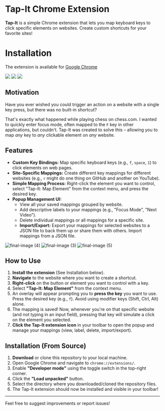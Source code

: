 # Tap-It Chrome Extension

**Tap-It** is a simple Chrome extension that lets you map keyboard keys to click specific elements on websites. Create custom shortcuts for your favorite sites!

# Installation
The extension is available for [Google Chrome](https://chromewebstore.google.com/detail/tap-it/nofolooakncdaeapllonekcemhgcnobe)

[![](https://img.shields.io/chrome-web-store/v/pcmpcfapbekmbjjkdalcgopdkipoggdi.svg?logo=google-chrome&style=flat)](https://chrome.google.com/webstore/detail/tap-it/nofolooakncdaeapllonekcemhgcnobe) [![](https://img.shields.io/chrome-web-store/rating/nofolooakncdaeapllonekcemhgcnobe.svg?logo=google-chrome&style=flat)](https://chrome.google.com/webstore/detail/tap-it/nofolooakncdaeapllonekcemhgcnobe) [![](https://img.shields.io/chrome-web-store/users/nofolooakncdaeapllonekcemhgcnobe.svg?logo=google-chrome&style=flat)](https://chrome.google.com/webstore/detail/tap-it/nofolooakncdaeapllonekcemhgcnobe)

## Motivation

Have you ever wished you could trigger an action on a website with a single key press, but there was no built-in shortcut?

That's exactly what happened while playing chess on chess.com. I wanted to quickly enter focus mode, often mapped to the `F` key in other applications, but couldn't. Tap-It was created to solve this – allowing you to map *any* key to *any* clickable element on *any* website.

## Features

* **Custom Key Bindings:** Map specific keyboard keys (e.g., `f`, `space`, `1`) to click elements on web pages.
* **Site-Specific Mappings:** Create different key mappings for different websites (e.g., `r` might do one thing on GitHub and another on YouTube).
* **Simple Mapping Process:** Right-click the element you want to control, select "Tap-It: Map Element" from the context menu, and press the desired key.
* **Popup Management UI:**
    * View all your saved mappings grouped by website.
    * Add descriptive labels to your mappings (e.g., "Focus Mode", "Next Video").
    * Delete individual mappings or all mappings for a specific site.
    * **Import/Export:** Export your mappings for selected websites to a JSON file to back them up or share them with others. Import mappings from a JSON file.
 
![final-image (4)](https://github.com/user-attachments/assets/e0f95e4d-c664-4e74-88ec-86317d466641)
![final-image (3)](https://github.com/user-attachments/assets/d9bc0c5b-7fb8-409f-a9d6-92c24a6317c9)
![final-image (5)](https://github.com/user-attachments/assets/3ba6450f-a7ff-4fa7-8e98-30d4a4fe95ab)



## How to Use

1.  **Install the extension** (See Installation below).
2.  **Navigate** to the website where you want to create a shortcut.
3.  **Right-click** on the button or element you want to control with a key.
4.  Select **"Tap-It: Map Element"** from the context menu.
5.  An overlay will appear prompting you to **press the key** you want to use. Press the desired key (e.g., `f`). Avoid using modifier keys (Shift, Ctrl, Alt) alone.
6.  The mapping is saved! Now, whenever you're on that specific website (and not typing in an input field), pressing that key will simulate a click on the element you selected.
7.  **Click the Tap-It extension icon** in your toolbar to open the popup and manage your mappings (view, label, delete, import/export).

## Installation (From Source)

1.  **Download** or clone this repository to your local machine.
2.  Open Google Chrome and navigate to `chrome://extensions/`.
3.  Enable **"Developer mode"** using the toggle switch in the top-right corner.
4.  Click the **"Load unpacked"** button.
5.  Select the directory where you downloaded/cloned the repository files.
6.  The Tap-It extension should now be installed and visible in your toolbar!

---

Feel free to suggest improvements or report issues!
